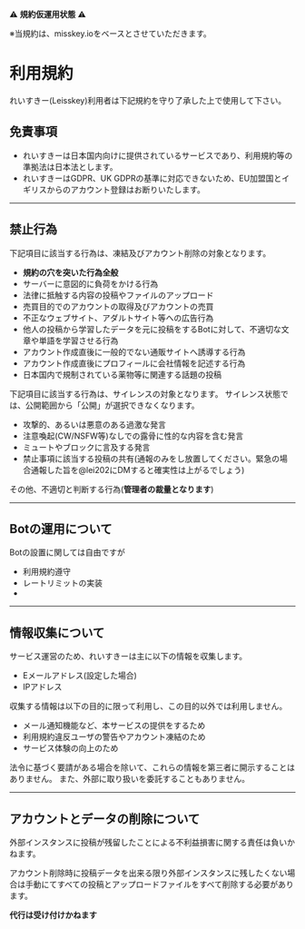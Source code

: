 ⚠️ **規約仮運用状態** ⚠️

※当規約は、misskey.ioをベースとさせていただきます。

# 利用規約

れいすきー(Leisskey)利用者は下記規約を守り了承した上で使用して下さい。

## 免責事項

- れいすきーは日本国内向けに提供されているサービスであり、利用規約等の準拠法は日本法とします。
- れいすきーはGDPR、UK GDPRの基準に対応できないため、EU加盟国とイギリスからのアカウント登録はお断りいたします。

---

## 禁止行為
下記項目に該当する行為は、凍結及びアカウント削除の対象となります。

* **規約の穴を突いた行為全般**
* サーバーに意図的に負荷をかける行為
* 法律に抵触する内容の投稿やファイルのアップロード
* 売買目的でのアカウントの取得及びアカウントの売買
* 不正なウェブサイト、アダルトサイト等への広告行為
* 他人の投稿から学習したデータを元に投稿をするBotに対して、不適切な文章や単語を学習させる行為
* アカウント作成直後に一般的でない通販サイトへ誘導する行為
* アカウント作成直後にプロフィールに会社情報を記述する行為
* 日本国内で規制されている薬物等に関連する話題の投稿

下記項目に該当する行為は、サイレンスの対象となります。
サイレンス状態では、公開範囲から「公開」が選択できなくなります。

* 攻撃的、あるいは悪意のある過激な発言
* 注意喚起(CW/NSFW等)なしでの露骨に性的な内容を含む発言
* ミュートやブロックに言及する発言
* 禁止事項に該当する投稿の共有(通報のみをし放置してください。緊急の場合通報した旨を@lei202にDMすると確実性は上がるでしょう)

その他、不適切と判断する行為(**管理者の裁量となります**)

---

## Botの運用について
Botの設置に関しては自由ですが

* 利用規約遵守
* レートリミットの実装
* 

---

## 情報収集について

サービス運営のため、れいすきーは主に以下の情報を収集します。

- Eメールアドレス(設定した場合)
- IPアドレス

収集する情報は以下の目的に限って利用し、この目的以外では利用しません。

- メール通知機能など、本サービスの提供をするため
- 利用規約違反ユーザの警告やアカウント凍結のため
- サービス体験の向上のため

法令に基づく要請がある場合を除いて、これらの情報を第三者に開示することはありません。
また、外部に取り扱いを委託することもありません。

---

## アカウントとデータの削除について

外部インスタンスに投稿が残留したことによる不利益損害に関する責任は負いかねます。

アカウント削除時に投稿データを出来る限り外部インスタンスに残したくない場合は手動にてすべての投稿とアップロードファイルをすべて削除する必要があります。

**代行は受け付けかねます**

